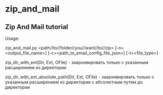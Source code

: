 # zip_and_mail

## Zip And Mail tutorial

Usage:

zip_and_mail.py <path//to//folder//you//want//to//zip> [-n=<output_file_name>] [-c=<path_to_email_config_file_json>] [-t=<file_type>]



zip_dir_with_ext(Dir, Ext, OFile) - заархивировать только с указанным расширением из директории

zip_dir_with_ext_absolute_path(Dir, Ext, OFile) - заархивировать только с указанным расширением из директории с абсолютным путем до директории


